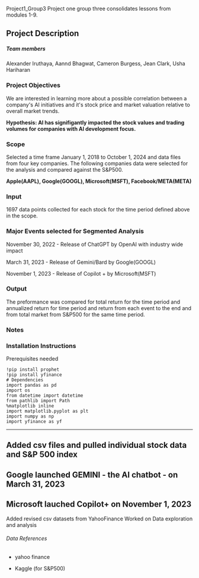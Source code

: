 Project1_Group3
Project one group three consolidates lessons from modules 1-9. 

## Project Description

##### Team members 

Alexander Iruthaya, Aannd Bhagwat, Cameron Burgess, Jean Clark, Usha Hariharan

### Project Objectives

We are interested in learning more about a possible correlation between a company's AI initiatives and it's stock price and market valuation relative to overall market trends.

**Hypothesis: AI has signifigantly impacted the stock values and trading volumes for companies with AI development focus.** 

### Scope

Selected a time frame January 1, 2018 to October 1, 2024 and data files from four key companies.
The following companies data were selected for the analysis and compared against the S&P500.

**Apple(AAPL), Google(GOOGL), Microsoft(MSFT), Facebook/META(META)**
 
### Input

1697 data points collected for each stock for the time period defined above in the scope. 

### Major Events selected for Segmented Analysis

November 30, 2022 - Release of ChatGPT by OpenAI with industry wide impact

March 31, 2023 - Release of Gemini/Bard by Google(GOOGL) 

November 1, 2023 - Release of Copilot + by Microsoft(MSFT)

### Output
The preformance was compared for total return for the time period and annualized return for time period and return from each event to the end and from total market from S&P500 for the same time period.

### Notes 

### Installation Instructions 

Prerequisites needed 
```
!pip install prophet
!pip install yfinance
# Dependencies
import pandas as pd
import os
from datetime import datetime
from pathlib import Path
%matplotlib inline
import matplotlib.pyplot as plt
import numpy as np
import yfinance as yf
```
---

## Added csv files and pulled individual stock data and S&P 500 index
## Google launched GEMINI - the AI chatbot - on March 31, 2023
## Microsoft lauched Copilot+ on November 1, 2023

Added revised csv datasets from YahooFinance
Worked on Data exploration and analysis

###### Data References 
- yahoo finance

- Kaggle (for S&P500)
